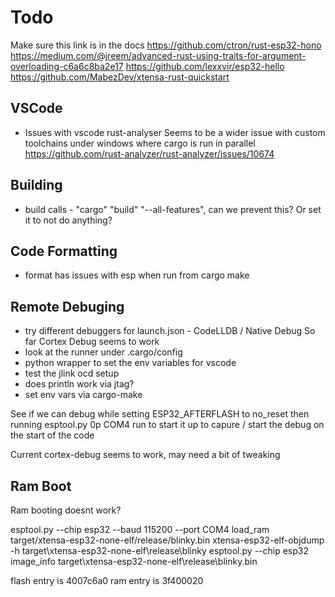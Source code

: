 # Todo

Make sure this link is in the docs
https://github.com/ctron/rust-esp32-hono
https://medium.com/@jreem/advanced-rust-using-traits-for-argument-overloading-c6a6c8ba2e17
https://github.com/lexxvir/esp32-hello
https://github.com/MabezDev/xtensa-rust-quickstart


## VSCode

  * Issues with vscode rust-analyser
    Seems to be a wider issue with custom toolchains under windows where cargo is run in parallel
    https://github.com/rust-analyzer/rust-analyzer/issues/10674

## Building

  * build calls - "cargo" "build" "--all-features", can we prevent this?
    Or set it to not do anything?

## Code Formatting

  * format has issues with esp when run from cargo make

## Remote Debuging

  * try different debuggers for launch.json - CodeLLDB / Native Debug
    So far Cortex Debug seems to work
  * look at the runner under .cargo/config
  * python wrapper to set the env variables for vscode
  * test the jlink ocd setup
  * does println work via jtag?
  * set env vars via cargo-make

See if we can debug while setting ESP32_AFTERFLASH to no_reset
then running esptool.py 0p COM4 run to start it up
to capure / start the debug on the start of the code

Current cortex-debug seems to work, may need a bit of tweaking


## Ram Boot

Ram booting doesnt work?

esptool.py --chip esp32 --baud 115200 --port COM4 load_ram target/xtensa-esp32-none-elf/release/blinky.bin
xtensa-esp32-elf-objdump -h target\xtensa-esp32-none-elf\release\blinky
esptool.py --chip esp32 image_info target\xtensa-esp32-none-elf\release\blinky.bin

flash entry is 4007c6a0
ram entry is   3f400020

